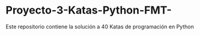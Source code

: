 # Proyecto-3-Katas-Python-FMT-
Este repositorio contiene la solución a 40 Katas de programación en Python
